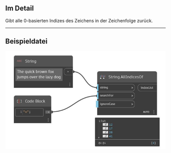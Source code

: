 ## Im Detail
Gibt alle 0-basierten Indizes des Zeichens in der Zeichenfolge zurück.
___
## Beispieldatei

![AllIndicesOf](./DSCore.String.AllIndicesOf_img.jpg)

